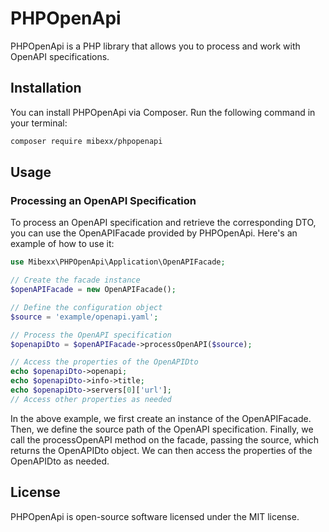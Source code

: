 # PHPOpenApi

PHPOpenApi is a PHP library that allows you to process and work with OpenAPI specifications.

## Installation

You can install PHPOpenApi via Composer. Run the following command in your terminal:

```bash
composer require mibexx/phpopenapi
```

## Usage

### Processing an OpenAPI Specification

To process an OpenAPI specification and retrieve the corresponding DTO, you can use the OpenAPIFacade provided by PHPOpenApi. Here's an example of how to use it:

```php
use Mibexx\PHPOpenApi\Application\OpenAPIFacade;

// Create the facade instance
$openAPIFacade = new OpenAPIFacade();

// Define the configuration object
$source = 'example/openapi.yaml';

// Process the OpenAPI specification
$openapiDto = $openAPIFacade->processOpenAPI($source);

// Access the properties of the OpenAPIDto
echo $openapiDto->openapi;
echo $openapiDto->info->title;
echo $openapiDto->servers[0]['url'];
// Access other properties as needed
```

In the above example, we first create an instance of the OpenAPIFacade. Then, we define the source path of the OpenAPI specification. Finally, we call the processOpenAPI method on the facade, passing the source, which returns the OpenAPIDto object. We can then access the properties of the OpenAPIDto as needed.

## License

PHPOpenApi is open-source software licensed under the MIT license.